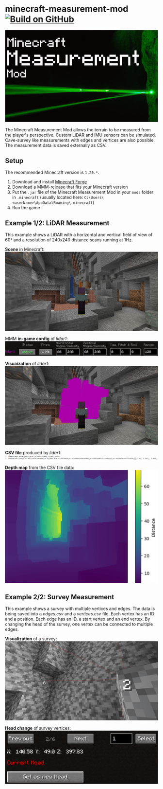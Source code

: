 ﻿# minecraft-measurement-mod [![Build on GitHub](https://github.com/BaderTim/minecraft-measurement-mod/actions/workflows/gradle.yml/badge.svg?branch=main)](https://github.com/BaderTim/minecraft-measurement-mod/actions/workflows/gradle.yml)
![Logo](./src/main/resources/assets/mmm/textures/mmm_logo.png)

The Minecraft Measurement Mod allows the terrain to be measured from the player's perspective. Custom LiDAR and IMU sensors can be simulated. Cave-survey like measurements with edges and vertices are also possible. The measurement data is saved externally as CSV.

## Setup
The recommended Minecraft version is `1.20.*`.
1. Download and install [Minecraft Forge](https://files.minecraftforge.net/net/minecraftforge/forge/)
2. Download a [MMM-release](https://github.com/BaderTim/minecraft-measurement-mod/releases) that fits your Minecraft version
3. Put the `.jar` file of the Minecraft Measurement Mod in your `mods` folder in `.minecraft` (usually located here: `C:\Users\<userName>\AppData\Roaming\.minecraft`)
4. Run the game

## Example 1/2: LiDAR Measurement
This example shows a LiDAR with a horizontal and vertical field of view of 60° 
and a resolution of 240x240 distance scans running at 1Hz.

**Scene** in Minecraft:
![Minecraft Scene](./media/60x60_lidar_scene.png)

MMM **in-game config** of *lidar1*:
![LiDAR 60x60](./media/60x60_lidar.png)

**Visuaization** of *lidar1*:
![LiDAR 60x60 Raw Data](./media/60x60_lidar_visualized.png)

**CSV file** produced by *lidar1*:
![LiDAR 60x60 Raw Data](./media/60x60_lidar_save.png)

**Depth map** from the CSV file data:
![LiDAR 60x60 Depth Image](./media/60x60_lidar_res.png)

## Example 2/2: Survey Measurement
This example shows a survey with multiple vertices and edges. The data is being saved into a _edges.csv_ and a _vertices.csv_ file. Each vertex has an ID and a position. Each edge has an ID, a start vertex and an end vertex. By changing the head of the survey, one vertex can be connected to multiple edges.

**Visualization** of a survey:
![Survey Visualization](./media/survey_visualized.png)

**Head change** of survey vertices:
![Survey Head Change](./media/survey_head.png)
